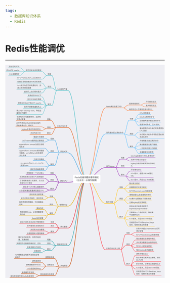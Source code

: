 ```yaml
---
tags:
  - 数据库知识体系
  - Redis
---
```

# Redis性能调优

___

![Redis性能调优思维导图](./file/Redis性能调优/Redis性能调优思维导图.png)